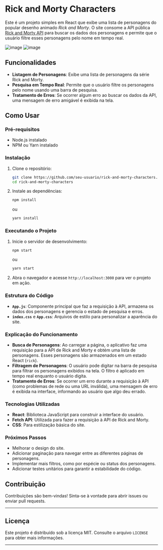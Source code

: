 
# Rick and Morty Characters

Este é um projeto simples em React que exibe uma lista de personagens do popular desenho animado *Rick and Morty*. O site consome a API pública [Rick and Morty API](https://rickandmortyapi.com/) para buscar os dados dos personagens e permite que o usuário filtre esses personagens pelo nome em tempo real.

![image](https://github.com/user-attachments/assets/532f9fe2-68d0-4daa-acda-4f5aad7afd66)
![image](https://github.com/user-attachments/assets/a582ebea-d70a-494e-be42-069d25be3ecc)



## Funcionalidades

- **Listagem de Personagens**: Exibe uma lista de personagens da série Rick and Morty.
- **Pesquisa em Tempo Real**: Permite que o usuário filtre os personagens pelo nome usando uma barra de pesquisa.
- **Tratamento de Erros**: Se ocorrer algum erro ao buscar os dados da API, uma mensagem de erro amigável é exibida na tela.

## Como Usar

### Pré-requisitos

- Node.js instalado
- NPM ou Yarn instalado

### Instalação

1. Clone o repositório:

   ```bash
   git clone https://github.com/seu-usuario/rick-and-morty-characters.git
   cd rick-and-morty-characters
   ```

2. Instale as dependências:

   ```bash
   npm install
   ```

   ou

   ```bash
   yarn install
   ```

### Executando o Projeto

1. Inicie o servidor de desenvolvimento:

   ```bash
   npm start
   ```

   ou

   ```bash
   yarn start
   ```

2. Abra o navegador e acesse `http://localhost:3000` para ver o projeto em ação.

### Estrutura do Código

- **`App.js`**: Componente principal que faz a requisição à API, armazena os dados dos personagens e gerencia o estado de pesquisa e erros.
- **`index.css`** e **`App.css`**: Arquivos de estilo para personalizar a aparência do site.

### Explicação do Funcionamento

- **Busca de Personagens**: Ao carregar a página, o aplicativo faz uma requisição para a API de Rick and Morty e obtém uma lista de personagens. Esses personagens são armazenados em um estado React (`rick`).
- **Filtragem de Personagens**: O usuário pode digitar na barra de pesquisa para filtrar os personagens exibidos na tela. O filtro é aplicado em tempo real enquanto o usuário digita.
- **Tratamento de Erros**: Se ocorrer um erro durante a requisição à API (como problemas de rede ou uma URL inválida), uma mensagem de erro é exibida na interface, informando ao usuário que algo deu errado.

### Tecnologias Utilizadas

- **React**: Biblioteca JavaScript para construir a interface do usuário.
- **Fetch API**: Utilizada para fazer a requisição à API de Rick and Morty.
- **CSS**: Para estilização básica do site.

### Próximos Passos

- Melhorar o design do site.
- Adicionar paginação para navegar entre as diferentes páginas de personagens.
- Implementar mais filtros, como por espécie ou status dos personagens.
- Adicionar testes unitários para garantir a estabilidade do código.

## Contribuição

Contribuições são bem-vindas! Sinta-se à vontade para abrir issues ou enviar pull requests.

---

## Licença

Este projeto é distribuído sob a licença MIT. Consulte o arquivo `LICENSE` para obter mais informações.

---


